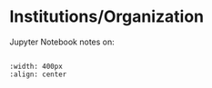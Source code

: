 # Institutions/Organization

Jupyter Notebook notes on:

```{tableofcontents}
```


```{image} ../logo.png
:width: 400px
:align: center
```